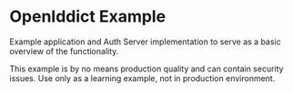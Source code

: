 # OpenIddict Example

Example application and Auth Server implementation to serve as a basic overview of the functionality.

This example is by no means production quality and can contain security issues. Use only as a learning example, not in production environment.
